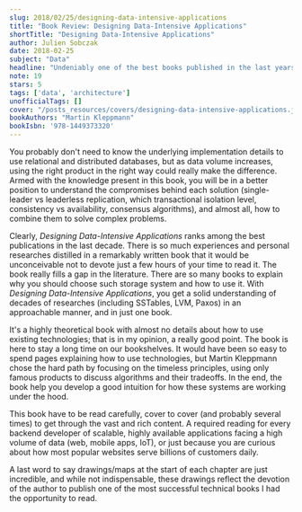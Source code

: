 ```yaml
---
slug: 2018/02/25/designing-data-intensive-applications
title: "Book Review: Designing Data-Intensive Applications"
shortTitle: "Designing Data-Intensive Applications"
author: Julien Sobczak
date: 2018-02-25
subject: "Data"
headline: "Undeniably one of the best books published in the last years"
note: 19
stars: 5
tags: ['data', 'architecture']
unofficialTags: []
cover: "/posts_resources/covers/designing-data-intensive-applications.jpg"
bookAuthors: "Martin Kleppmann"
bookIsbn: '978-1449373320'
---
```



You probably don't need to know the underlying implementation details to use relational and distributed databases, but as data volume increases, using the right product in the right way could really make the difference. Armed with the knowledge present in this book, you will be in a better position to understand the compromises behind each solution (single-leader vs leaderless replication, which transactional isolation level, consistency vs availability, consensus algorithms), and almost all, how to combine them to solve complex problems.

Clearly, *Designing Data-Intensive Applications* ranks among the best publications in the last decade. There is so much experiences and personal researches distilled in a remarkably written book that it would be unconceivable not to devote just a few hours of your time to read it. The book really fills a gap in the literature. There are so many books to explain why you should choose such storage system and how to use it. With *Designing Data-Intensive Applications*, you get a solid understanding of decades of researches (including SSTables, LVM, Paxos) in an approachable manner, and in just one book.

It's a highly theoretical book with almost no details about how to use existing technologies; that is in my opinion, a really good point. The book is here to stay a long time on our bookshelves. It would have been so easy to spend pages explaining how to use technologies, but Martin Kleppmann chose the hard path by focusing on the timeless principles, using only famous products to discuss algorithms and their tradeoffs. In the end, the book help you develop a good intuition for how these systems are working under the hood.

This book have to be read carefully, cover to cover (and probably several times) to get through the vast and rich content. A required reading for every backend developer of scalable, highly available applications facing a high volume of data (web, mobile apps, IoT), or just because you are curious about how most popular websites serve billions of customers daily.

A last word to say drawings/maps at the start of each chapter are just incredible, and while not indispensable, these drawings reflect the devotion of the author to publish one of the most successful technical books I had the opportunity to read.

